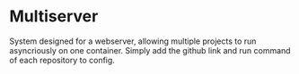 # Multiserver
System designed for a webserver, allowing multiple projects to run asyncriously on one container. Simply add the github link and run command of each repository to config.
